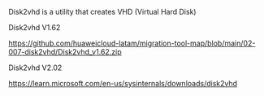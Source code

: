 Disk2vhd is a utility that creates VHD (Virtual Hard Disk)

Disk2vhd V1.62 

https://github.com/huaweicloud-latam/migration-tool-map/blob/main/02-007-disk2vhd/Disk2vhd_v1.62.zip


Disk2vhd V2.02

https://learn.microsoft.com/en-us/sysinternals/downloads/disk2vhd


